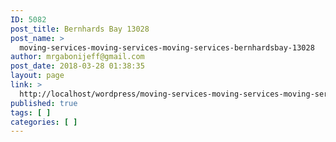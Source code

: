 ```yaml
---
ID: 5082
post_title: Bernhards Bay 13028
post_name: >
  moving-services-moving-services-moving-services-bernhardsbay-13028
author: mrgabonijeff@gmail.com
post_date: 2018-03-28 01:38:35
layout: page
link: >
  http://localhost/wordpress/moving-services-moving-services-moving-services-bernhardsbay-13028/
published: true
tags: [ ]
categories: [ ]
---
```

